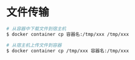 # 文件传输


```bash
# 从容器中下载文件到宿主机
$ docker container cp 容器名:/tmp/xxx /tmp/xxx

# 从宿主机上传文件到容器
$ docker container cp /tmp/xxx 容器名:/tmp/xxx
```


